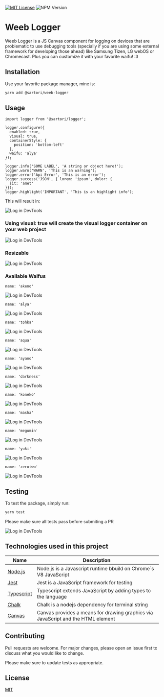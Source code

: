 [![MIT License](https://img.shields.io/badge/License-MIT-green.svg)](https://choosealicense.com/licenses/mit/) ![NPM Version](https://img.shields.io/npm/v/%40bsartori%2Fweeb-logger)


# Weeb Logger

Weeb Logger is a JS Canvas component for logging on devices that are problematic to use debugging tools (specially if you are using some external framework for developing those ahead) like Samsung Tizen, LG webOS or Chromecast. Plus you can customize it with your favorite waifu! :3

## Installation

Use your favorite package manager, mine is:

```bash
yarn add @sartori/weeb-logger
```

## Usage

```tsx
import logger from '@sartori/logger';

logger.configure({
  enabled: true,
  visual: true,
  containerStyle: {
    position: 'bottom-left'
  },
  waifu: 'alya'
});

logger.info('SOME LABEL', 'A string or object here!');
logger.warn('WARN', 'This is an warning');
logger.error('Api Error', 'This is an error');
logger.success('JSON', { lorem: 'ipsum', dolor: {
  sit: 'amet'
}});
logger.highlight('IMPORTANT', 'This is an highlight info');
```

This will result in:

![Log in DevTools](https://raw.githubusercontent.com/bruno-sartori/weeb-logger/main/docs/devtools-log.jpg)


### Using visual: true will create the visual logger container on your web project

![Log in DevTools](https://raw.githubusercontent.com/bruno-sartori/weeb-logger/main/docs/logger-on-web-project.jpg)

### Resizable
![Log in DevTools](https://raw.githubusercontent.com/bruno-sartori/weeb-logger/main/docs/resizing.gif)

### Available Waifus
```
name: 'akeno'
```
![Log in DevTools](https://raw.githubusercontent.com/bruno-sartori/weeb-logger/main/docs/logger-akeno.jpg)
```
name: 'alya'
```
![Log in DevTools](https://raw.githubusercontent.com/bruno-sartori/weeb-logger/main/docs/logger-alya.jpg)
```
name: 'tohka'
```
![Log in DevTools](https://raw.githubusercontent.com/bruno-sartori/weeb-logger/main/docs/logger-tohka.jpg)
```
name: 'aqua'
```
![Log in DevTools](https://raw.githubusercontent.com/bruno-sartori/weeb-logger/main/docs/logger-aqua.jpg)
```
name: 'ayano'
```
![Log in DevTools](https://raw.githubusercontent.com/bruno-sartori/weeb-logger/main/docs/logger-ayano.jpg)
```
name: 'darkness'
```
![Log in DevTools](https://raw.githubusercontent.com/bruno-sartori/weeb-logger/main/docs/logger-darkness.jpg)
```
name: 'koneko'
```
![Log in DevTools](https://raw.githubusercontent.com/bruno-sartori/weeb-logger/main/docs/logger-koneko.jpg)
```
name: 'masha'
```
![Log in DevTools](https://raw.githubusercontent.com/bruno-sartori/weeb-logger/main/docs/logger-masha.jpg)
```
name: 'megumin'
```
![Log in DevTools](https://raw.githubusercontent.com/bruno-sartori/weeb-logger/main/docs/logger-megumin.jpg)
```
name: 'yuki'
```
![Log in DevTools](https://raw.githubusercontent.com/bruno-sartori/weeb-logger/main/docs/logger-yuki.jpg)
```
name: 'zerotwo'
```
![Log in DevTools](https://raw.githubusercontent.com/bruno-sartori/weeb-logger/main/docs/logger-zerotwo.jpg)


## Testing

To test the package, simply run:

```sh
yarn test
```
Please make sure all tests pass before submiting a PR

![Log in DevTools](https://raw.githubusercontent.com/bruno-sartori/weeb-logger/main/docs/test.jpg)

## Technologies used in this project

| Name           | Description                                                                                                                             |
|----------------|-----------------------------------------------------------------------------------------------------------------------------------------|
| [Node.js](https://nodejs.org/en)                                      | Node.js is a Javascript runtime bbuild on Chrome`s V8 JavaScript                 |
| [Jest](https://jestjs.io/)                                            | Jest is a JavaScript framework for testing                                       |
| [Typescript](https://www.typescriptlang.org)                          | Typescript extends JavaScript by adding types to the language                    |
| [Chalk](https://github.com/chalk/chalk)                               | Chalk is a nodejs dependency for terminal string                                 |
| [Canvas](https://developer.mozilla.org/pt-BR/docs/Web/API/Canvas_API) | Canvas provides a means for drawing graphics via JavaScript and the HTML element |


## Contributing

Pull requests are welcome. For major changes, please open an issue first
to discuss what you would like to change.

Please make sure to update tests as appropriate.

## License

[MIT](./LICENSE)
